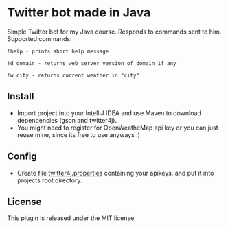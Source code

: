 Twitter bot made in Java
======================================
Simple Twitter bot for my Java course. Responds to commands sent to him.
Supported commands:

`!help - prints short help message`

`!d domain - returns web server version of domain if any`

`!w city - returns current weather in "city"`

Install
-------
* Import project into your IntelliJ IDEA and use Maven to download dependencies (gson and twitter4j).
* You might need to register for OpenWeatheMap api key or you can just reuse mine, since its free to use anyways :)

Config
------
* Create file [twitter4j.properties](http://twitter4j.org/en/configuration.html) containing your apikeys, and put it into projects root directory.

License
-------
This plugin is released under the MIT license.
